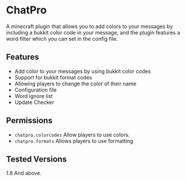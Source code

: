 # ChatPro
A minecraft plugin that allows you to add colors to your messages by including a bukkit color code in your message, and the plugin features a word filter which you can set in the config file.



## Features
- Add color to your messages by using bukkit color codes
- Support for bukkit format codes
- Allowing players to change the color of their name
- Configuration file
- Word ignore list
- Update Checker

## Permissions
- ```chatpro.colorcodes``` Allow players to use colors.
- ```chatpro.formats``` Allows players to use formatting

## Tested Versions
1.8 And above.
